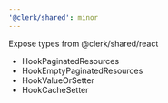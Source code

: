 ```yaml
---
'@clerk/shared': minor
---
```


Expose types from @clerk/shared/react
- HookPaginatedResources
- HookEmptyPaginatedResources 
- HookValueOrSetter
- HookCacheSetter
